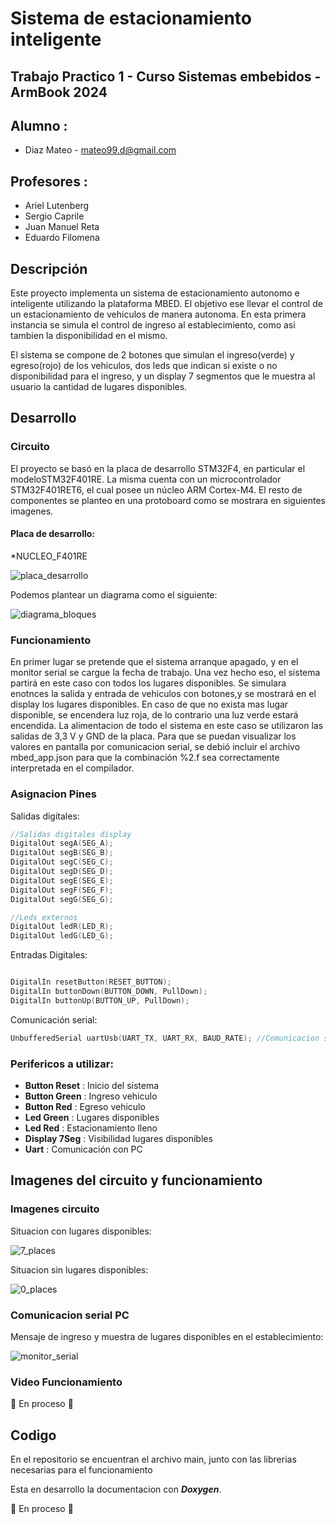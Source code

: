 # Sistema de estacionamiento inteligente

## Trabajo Practico 1 - Curso Sistemas embebidos - ArmBook 2024

## Alumno : 
* Diaz Mateo - mateo99.d@gmail.com

## Profesores : 
- Ariel Lutenberg 
- Sergio Caprile  
- Juan Manuel Reta 
- Eduardo Filomena

## Descripción
Este proyecto implementa un sistema de estacionamiento autonomo e inteligente utilizando la plataforma MBED. El objetivo ese llevar el control de un estacionamiento de vehiculos de manera autonoma. En esta primera instancia se simula el control de ingreso al establecimiento, como asi tambien la disponibilidad en el mismo.

El sistema se compone de 2 botones que simulan el ingreso(verde) y egreso(rojo) de los vehiculos, dos leds que indican si existe o no disponibilidad para el ingreso, y un display 7 segmentos que le muestra al usuario la cantidad de lugares disponibles.


## Desarrollo
### Circuito
El proyecto se basó en la placa de desarrollo STM32F4, en particular el modeloSTM32F401RE. La misma cuenta con un microcontrolador STM32F401RET6, el cual posee un núcleo ARM Cortex-M4. El resto de componentes se planteo en una protoboard como se mostrara en siguientes imagenes.

#### Placa de desarrollo:
*NUCLEO_F401RE

![placa_desarrollo](https://github.com/mateooD/Tp1_armBookCourse_2024/blob/main/figures/placa_desarrollo.png)

Podemos plantear un diagrama como el siguiente:

![diagrama_bloques](https://github.com/mateooD/Tp1_armBookCourse_2024/blob/main/figures/diagrama_bloques.png)



### Funcionamiento

En primer lugar se pretende que el sistema arranque apagado, y en el monitor serial se cargue la fecha de trabajo. Una vez hecho eso, el sistema partirá en este caso con todos los lugares disponibles. Se simulara enotnces la salida y entrada de vehiculos con botones,y se mostrará en el display los lugares disponibles. En caso de que no exista mas lugar disponible, se encendera luz roja, de lo contrario una luz verde estará encendida.
La alimentacion de todo el sistema en este caso se utilizaron las salidas de 3,3 V y GND de la placa.
Para que se puedan visualizar los valores en pantalla por comunicacion serial, se debió incluir el archivo mbed_app.json para que la combinación %2.f sea correctamente interpretada en el compilador.

### Asignacion Pines
Salidas digitales:
```cpp
//Salidas digitales display
DigitalOut segA(SEG_A);
DigitalOut segB(SEG_B);
DigitalOut segC(SEG_C);
DigitalOut segD(SEG_D);
DigitalOut segE(SEG_E);
DigitalOut segF(SEG_F);
DigitalOut segG(SEG_G);

//Leds externos
DigitalOut ledR(LED_R);
DigitalOut ledG(LED_G);
```
Entradas Digitales:
```cpp

DigitalIn resetButton(RESET_BUTTON);
DigitalIn buttonDown(BUTTON_DOWN, PullDown);
DigitalIn buttonUp(BUTTON_UP, PullDown);

```
Comunicación serial:
```cpp
UnbufferedSerial uartUsb(UART_TX, UART_RX, BAUD_RATE); //Comunicacion serial

```
### Perifericos a utilizar:

- **Button Reset** : Inicio del sistema 
- **Button Green** : Ingreso vehiculo
- **Button Red** : Egreso vehiculo
- **Led Green** : Lugares disponibles
- **Led Red** : Estacionamiento lleno
- **Display 7Seg** : Visibilidad lugares disponibles
- **Uart** : Comunicación con PC



## Imagenes del circuito y funcionamiento

### Imagenes circuito

Situacion con lugares disponibles:

![7_places](https://github.com/mateooD/Tp1_armBookCourse_2024/blob/main/figures/7_places.jpeg)

Situacion sin lugares disponibles:

![0_places](https://github.com/mateooD/Tp1_armBookCourse_2024/blob/main/figures/0_places.jpeg)

### Comunicacion serial PC

Mensaje de ingreso y muestra de lugares disponibles en el establecimiento:

![monitor_serial](https://github.com/mateooD/Tp1_armBookCourse_2024/blob/main/figures/serial_monitor.png)


### Video Funcionamiento
:construction: En proceso :construction:

## Codigo
En el repositorio se encuentran el archivo main, junto con las librerias necesarias para el funcionamiento

Esta en desarrollo la documentacion con ***Doxygen***.

:construction: En proceso :construction:


